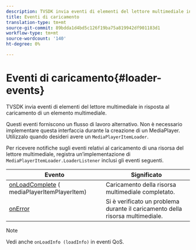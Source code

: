 ```yaml
---
description: TVSDK invia eventi di elementi del lettore multimediale in risposta al caricamento di un elemento multimediale.
title: Eventi di caricamento
translation-type: tm+mt
source-git-commit: 89bdda1d4bd5c126f19ba75a819942df901183d1
workflow-type: tm+mt
source-wordcount: '140'
ht-degree: 0%

---
```



# Eventi di caricamento{#loader-events}

TVSDK invia eventi di elementi del lettore multimediale in risposta al caricamento di un elemento multimediale.

Questi eventi forniscono un flusso di lavoro alternativo. Non è necessario implementare questa interfaccia durante la creazione di un MediaPlayer. Utilizzalo quando desideri avere un `MediaPlayerItemLoader`.

Per ricevere notifiche sugli eventi relativi al caricamento di una risorsa del lettore multimediale, registra un’implementazione di `MediaPlayerItemLoader.LoaderListener` inclusi gli eventi seguenti.

| Evento | Significato |
|---|---|
| [onLoadComplete](https://help.adobe.com/en_US/primetime/api/psdk/javadoc_1.4/com/adobe/mediacore/MediaPlayerItemLoader.LoaderListener.html#onLoadComplete(com.adobe.mediacore.MediaPlayerItem)) ([](https://help.adobe.com/en_US/primetime/api/psdk/javadoc_1.4/com/adobe/mediacore/MediaPlayerItem.html) mediaPlayerItemPlayerItem) | Caricamento della risorsa multimediale completato. |
| [onError](https://help.adobe.com/en_US/primetime/api/psdk/javadoc_1.4/com/adobe/mediacore/MediaPlayerItemLoader.LoaderListener.html#onError(com.adobe.ave.MediaErrorCode,%20java.lang.String)) | Si è verificato un problema durante il caricamento della risorsa multimediale. |

>[!NOTE]
>
>Vedi anche `onLoadInfo (loadInfo)` in eventi QoS.

